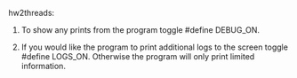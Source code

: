 hw2threads:

1. To show any prints from the program toggle #define DEBUG_ON.

2. If you would like the program to print additional logs to the screen toggle #define LOGS_ON. Otherwise the program will only print limited information.

